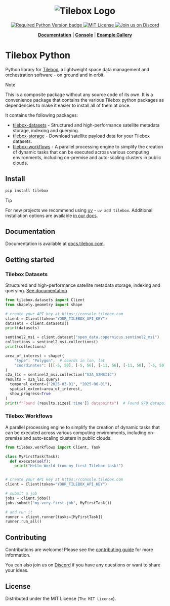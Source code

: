 <h1 align="center">
  <img src="https://storage.googleapis.com/tbx-web-assets-2bad228/banners/tilebox-banner.svg" alt="Tilebox Logo">
  <br>
</h1>

<div align="center">
  <a href="https://pypi.org/project/tilebox/">
    <img src="https://img.shields.io/pypi/pyversions/tilebox.svg?style=flat-square&logo=python&color=f43f5e&logoColor=f43f5e" alt="Required Python Version badge"/>
  </a>
  <a href="https://github.com/tilebox/tilebox-pypi/blob/main/LICENSE">
    <img src="https://img.shields.io/github/license/tilebox/tilebox-python.svg?style=flat-square&color=f43f5e" alt="MIT License"/>
  </a>
  <a href="https://tilebox.com/discord">
    <img src="https://img.shields.io/badge/Discord-%235865F2.svg?style=flat-square&logo=discord&logoColor=white" alt="Join us on Discord"/>
  </a>
</div>

<p align="center">
  <a href="https://docs.tilebox.com/"><b>Documentation</b></a>
  |
  <a href="https://console.tilebox.com/"><b>Console</b></a>
  |
  <a href="https://examples.tilebox.com/"><b>Example Gallery</b></a>
</p>

# Tilebox Python

Python library for [Tilebox](https://tilebox.com), a lightweight space data management and orchestration software - on ground and in orbit.

> [!NOTE]
> This is a composite package without any source code of its own. It is a convenience package that contains the various Tilebox python packages as dependencies to make it easier to install all of them at once.

It contains the following packages:
- [tilebox-datasets](https://github.com/tilebox/tilebox-python/tree/main/tilebox-datasets) - Structured and high-performance satellite metadata storage, indexing and querying.
- [tilebox-storage](https://github.com/tilebox/tilebox-python/tree/main/tilebox-storage) - Download satellite payload data for your Tilebox datasets.
- [tilebox-workflows](https://github.com/tilebox/tilebox-python/tree/main/tilebox-workflows) - A parallel processing engine to simplify the creation of dynamic tasks that can be executed across various computing environments, including on-premise and auto-scaling clusters in public clouds.

## Install

```bash
pip install tilebox
```

> [!TIP]
> For new projects we recommend using [uv](https://docs.astral.sh/uv/) - `uv add tilebox`. Additional installation options are available [in our docs](https://docs.tilebox.com/sdks/python/install).

## Documentation

Documentation is available at [docs.tilebox.com](https://docs.tilebox.com).

## Getting started

### Tilebox Datasets

Structured and high-performance satellite metadata storage, indexing and querying. [See documentation](https://docs.tilebox.com/datasets/introduction)

```python
from tilebox.datasets import Client
from shapely.geometry import shape

# create your API key at https://console.tilebox.com
client = Client(token="YOUR_TILEBOX_API_KEY")
datasets = client.datasets()
print(datasets)

sentinel2_msi = client.dataset("open_data.copernicus.sentinel2_msi")
collections = sentinel2_msi.collections()
print(collections)

area_of_interest = shape({
    "type": "Polygon",  # coords in lon, lat
    "coordinates": [[[-5, 50], [-5, 56], [-11, 56], [-11, 50], [-5, 50]]]}
)
s2a_l1c = sentinel2_msi.collection("S2A_S2MSI1C")
results = s2a_l1c.query(
  temporal_extent=("2025-03-01", "2025-06-01"),
  spatial_extent=area_of_interest,
  show_progress=True
)
print(f"Found {results.sizes['time']} datapoints")  # Found 979 datapoints
```


### Tilebox Workflows

A parallel processing engine to simplify the creation of dynamic tasks that can be executed across various computing environments, including on-premise and auto-scaling clusters in public clouds.

```python
from tilebox.workflows import Client, Task

class MyFirstTask(Task):
  def execute(self):
    print("Hello World from my first Tilebox task!")


# create your API key at https://console.tilebox.com
client = Client(token="YOUR_TILEBOX_API_KEY")

# submit a job
jobs = client.jobs()
jobs.submit("my-very-first-job", MyFirstTask())

# and run it
runner = client.runner(tasks=[MyFirstTask])
runner.run_all()
```

## Contributing

Contributions are welcome! Please see the [contributing guide](https://github.com/tilebox/tilebox-python/blob/main/CONTRIBUTING.md) for more information.

You can also join us on [Discord](https://tilebox.com/discord) if you have any questions or want to share your ideas.

## License

Distributed under the MIT License (`The MIT License`).